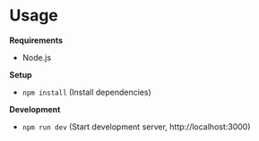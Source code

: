 # Usage

**Requirements**

- Node.js

**Setup**

- `npm install` (Install dependencies)

**Development**

- `npm run dev` (Start development server, http://localhost:3000)
